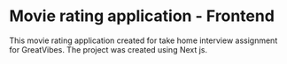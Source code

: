 # Movie rating application - Frontend
This movie rating application created for take home interview assignment for GreatVibes. The project was created using Next js.
